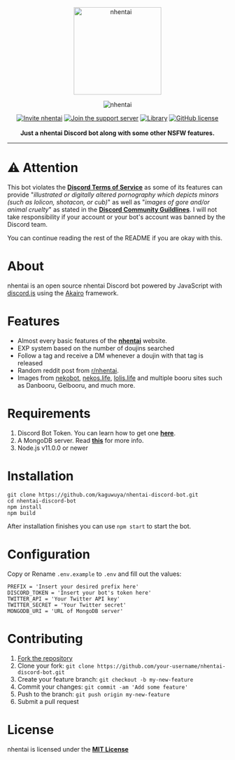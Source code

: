 <div align="center">
  <img width="200" height="200" alt="nhentai" src="https://i.imgur.com/BtIDpZ4.png"><br>

  <img alt="nhentai" src="https://i.imgur.com/my4t1Hb.png"><br>

[![Invite nhentai](https://img.shields.io/badge/invite-me-7289da.svg?style=flat-square&logo=discord)](https://discordapp.com/api/oauth2/authorize?client_id=663743798722953258&permissions=387136&scope=bot)
[![Join the support server](https://img.shields.io/badge/join-the%20support%20server-7289da.svg?style=flat-square&logo=discord)](https://discord.gg/8PX6QZb)
[![Library](https://img.shields.io/badge/library-discord.js-blue.svg?style=flat-square)](https://discord.js.org/#/)
[![GitHub license](https://img.shields.io/badge/license-MIT-blue.svg?style=flat-square)](LICENSE)
  <br><br>
    **Just a nhentai Discord bot along with some other NSFW features.**
</div>

---

# ⚠ **Attention**
This bot violates the **[Discord Terms of Service](https://discordapp.com/terms)** as some of its features can provide "_illustrated or digitally altered pornography which depicts minors (such as lolicon, shotacon, or cub)_" as well as "_images of gore and/or animal cruelty_" as stated in the **[Discord Community Guildlines](https://discordapp.com/guidelines)**. I will not take responsibility if your account or your bot's account was banned by the Discord team.

You can continue reading the rest of the README if you are okay with this.

# About
nhentai is an open source nhentai Discord bot powered by JavaScript with [discord.js](https://discord.js.org/#/) using the [Akairo](https://discord-akairo.github.io/#/) framework.

# Features
- Almost every basic features of the **[nhentai](https://nhentai.net/)** website.
- EXP system based on the number of doujins searched
- Follow a tag and receive a DM whenever a doujin with that tag is released
- Random reddit post from [r/nhentai](https://www.reddit.com/r/nhentai/).
- Images from [nekobot](https://nekobot.xyz/), [nekos.life](https://nekos.life/), [lolis.life](https://lolis.life/) and multiple booru sites such as Danbooru, Gelbooru, and much more.

# Requirements

1. Discord Bot Token. You can learn how to get one **[here](https://discordjs.guide/preparations/setting-up-a-bot-application.html#creating-your-bot)**.
2. A MongoDB server. Read **[this](https://docs.mongodb.com/manual/)** for more info.
3. Node.js v11.0.0 or newer

# Installation

```
git clone https://github.com/kaguwuya/nhentai-discord-bot.git
cd nhentai-discord-bot
npm install
npm build
```

After installation finishes you can use `npm start` to start the bot.

# Configuration

Copy or Rename `.env.example` to `.env` and fill out the values:

```
PREFIX = 'Insert your desired prefix here'
DISCORD_TOKEN = 'Insert your bot's token here'
TWITTER_API = 'Your Twitter API key'
TWITTER_SECRET = 'Your Twitter secret'
MONGODB_URI = 'URL of MongoDB server'
```

# Contributing

1. [Fork the repository](https://github.com/kaguwuya/nhentai-discord-bot/fork)
2. Clone your fork: `git clone https://github.com/your-username/nhentai-discord-bot.git`
3. Create your feature branch: `git checkout -b my-new-feature`
4. Commit your changes: `git commit -am 'Add some feature'`
5. Push to the branch: `git push origin my-new-feature`
6. Submit a pull request

# License
nhentai is licensed under the **[MIT License](https://github.com/kaguwuya/nhentai-discord-bot/blob/master/LICENSE)**